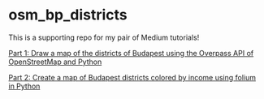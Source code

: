 # osm_bp_districts

This is a supporting repo for my pair of Medium tutorials! 

[Part 1: Draw a map of the districts of Budapest using the Overpass API of OpenStreetMap and Python](https://medium.com/starschema-blog/draw-a-map-of-the-districts-of-budapest-using-the-overpass-api-of-openstreetmap-and-python-bd0417469935)

[Part 2: Create a map of Budapest districts colored by income using folium in Python](https://medium.com/starschema-blog/create-a-map-of-budapest-districts-colored-by-income-using-folium-in-python-8ab0becf4491)
